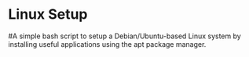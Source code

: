 # Linux Setup
#A simple bash script to setup a Debian/Ubuntu-based Linux system by installing useful applications using the apt package manager.
